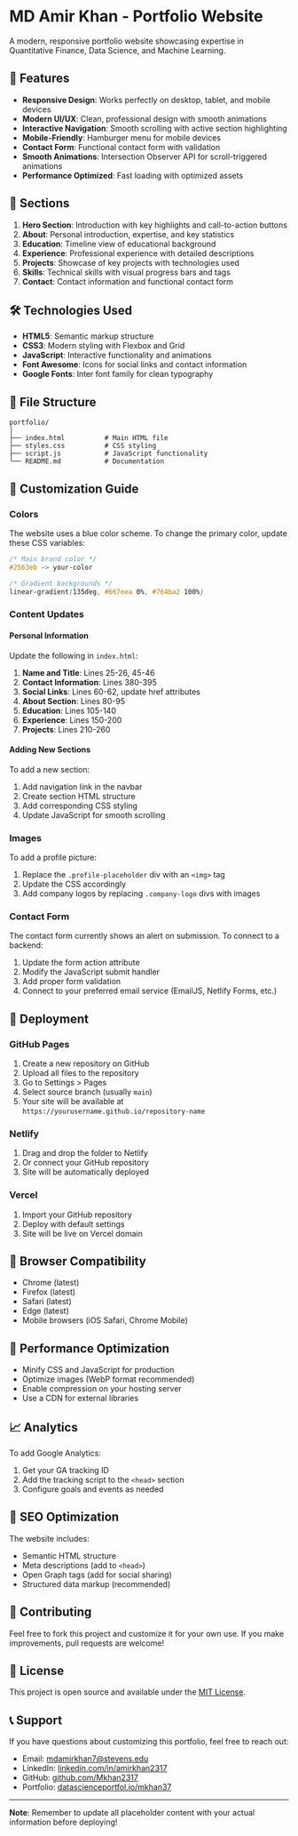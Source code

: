 # MD Amir Khan - Portfolio Website

A modern, responsive portfolio website showcasing expertise in Quantitative Finance, Data Science, and Machine Learning.

## 🌟 Features

- **Responsive Design**: Works perfectly on desktop, tablet, and mobile devices
- **Modern UI/UX**: Clean, professional design with smooth animations
- **Interactive Navigation**: Smooth scrolling with active section highlighting
- **Mobile-Friendly**: Hamburger menu for mobile devices
- **Contact Form**: Functional contact form with validation
- **Smooth Animations**: Intersection Observer API for scroll-triggered animations
- **Performance Optimized**: Fast loading with optimized assets

## 🚀 Sections

1. **Hero Section**: Introduction with key highlights and call-to-action buttons
2. **About**: Personal introduction, expertise, and key statistics
3. **Education**: Timeline view of educational background
4. **Experience**: Professional experience with detailed descriptions
5. **Projects**: Showcase of key projects with technologies used
6. **Skills**: Technical skills with visual progress bars and tags
7. **Contact**: Contact information and functional contact form

## 🛠️ Technologies Used

- **HTML5**: Semantic markup structure
- **CSS3**: Modern styling with Flexbox and Grid
- **JavaScript**: Interactive functionality and animations
- **Font Awesome**: Icons for social links and contact information
- **Google Fonts**: Inter font family for clean typography

## 📁 File Structure

```
portfolio/
│
├── index.html          # Main HTML file
├── styles.css          # CSS styling
├── script.js           # JavaScript functionality
└── README.md           # Documentation
```

## 🎨 Customization Guide

### Colors
The website uses a blue color scheme. To change the primary color, update these CSS variables:

```css
/* Main brand color */
#2563eb -> your-color

/* Gradient backgrounds */
linear-gradient(135deg, #667eea 0%, #764ba2 100%)
```

### Content Updates

#### Personal Information
Update the following in `index.html`:

1. **Name and Title**: Lines 25-26, 45-46
2. **Contact Information**: Lines 380-395
3. **Social Links**: Lines 60-62, update href attributes
4. **About Section**: Lines 80-95
5. **Education**: Lines 105-140
6. **Experience**: Lines 150-200
7. **Projects**: Lines 210-260

#### Adding New Sections
To add a new section:

1. Add navigation link in the navbar
2. Create section HTML structure
3. Add corresponding CSS styling
4. Update JavaScript for smooth scrolling

### Images
To add a profile picture:

1. Replace the `.profile-placeholder` div with an `<img>` tag
2. Update the CSS accordingly
3. Add company logos by replacing `.company-logo` divs with images

### Contact Form
The contact form currently shows an alert on submission. To connect to a backend:

1. Update the form action attribute
2. Modify the JavaScript submit handler
3. Add proper form validation
4. Connect to your preferred email service (EmailJS, Netlify Forms, etc.)

## 🚀 Deployment

### GitHub Pages
1. Create a new repository on GitHub
2. Upload all files to the repository
3. Go to Settings > Pages
4. Select source branch (usually `main`)
5. Your site will be available at `https://yourusername.github.io/repository-name`

### Netlify
1. Drag and drop the folder to Netlify
2. Or connect your GitHub repository
3. Site will be automatically deployed

### Vercel
1. Import your GitHub repository
2. Deploy with default settings
3. Site will be live on Vercel domain

## 📱 Browser Compatibility

- Chrome (latest)
- Firefox (latest)
- Safari (latest)
- Edge (latest)
- Mobile browsers (iOS Safari, Chrome Mobile)

## 🔧 Performance Optimization

- Minify CSS and JavaScript for production
- Optimize images (WebP format recommended)
- Enable compression on your hosting server
- Use a CDN for external libraries

## 📈 Analytics

To add Google Analytics:

1. Get your GA tracking ID
2. Add the tracking script to the `<head>` section
3. Configure goals and events as needed

## 🎯 SEO Optimization

The website includes:
- Semantic HTML structure
- Meta descriptions (add to `<head>`)
- Open Graph tags (add for social sharing)
- Structured data markup (recommended)

## 🤝 Contributing

Feel free to fork this project and customize it for your own use. If you make improvements, pull requests are welcome!

## 📄 License

This project is open source and available under the [MIT License](LICENSE).

## 📞 Support

If you have questions about customizing this portfolio, feel free to reach out:

- Email: mdamirkhan7@stevens.edu
- LinkedIn: [linkedin.com/in/amirkhan2317](https://linkedin.com/in/amirkhan2317/)
- GitHub: [github.com/Mkhan2317](https://github.com/Mkhan2317)
- Portfolio: [datascienceportfol.io/mkhan37](https://www.datascienceportfol.io/mkhan37)

---

**Note**: Remember to update all placeholder content with your actual information before deploying! 